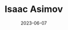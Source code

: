 ---
title: "Isaac Asimov"
type: person
born-on: 1920-01-02
date: 2023-06-07
died-on: 1992-04-06
hashtag: isaac-asimov
tags:
  - American
  - professor
  - science fiction
  - writer
  - human being
  - dead at the moment
---